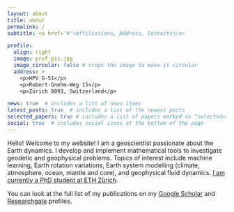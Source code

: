 ```yaml
---
layout: about
title: about
permalink: /
subtitle: <a href='#'>Affiliations, Address, Contacts</a>

profile:
  align: right
  image: prof_pic.jpg
  image_circular: false # crops the image to make it circular
  address: >
    <p>HPV G-51</p>
    <p>Robert-Gnehm-Weg 15</p>
    <p>Zürich 8093, Switzerland</p>

news: true  # includes a list of news items
latest_posts: true  # includes a list of the newest posts
selected_papers: true # includes a list of papers marked as "selected={true}"
social: true  # includes social icons at the bottom of the page
---
```


Hello! Welcome to my website! I am a geoscientist passionate about the Earth dynamics. I develop and implement mathematical tools to investigate geodetic and geophysical problems. Topics of interest include machine learning, Earth rotation variations, Earth system modelling (climate, atmosphere, ocean, mantle and core), and geophysical fluid dynamics. [I am currently a PhD student at ETH Zürich](https://space.igp.ethz.ch/people/person-detail.Mjc5NDM0.TGlzdC8zNzY0LC0xNTYwNTYzOTU1.html). 

You can look at the full list of my publications on my [Google Scholar](https://scholar.google.com/citations?user=qCI0O08AAAAJ&hl=en) and [Researchgate](https://www.researchgate.net/profile/Mostafa-Kiani-Shahvandi) profiles.

